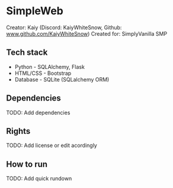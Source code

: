 # SimpleWeb
 
Creator: Kaiy (Discord: KaiyWhiteSnow, Github: www.github.com/KaiyWhiteSnow)
Created for: SimplyVanilla SMP

## Tech stack

- Python - SQLAlchemy, Flask
- HTML/CSS - Bootstrap
- Database - SQLite (SQLalchemy ORM)

## Dependencies
TODO: Add dependencies

## Rights
TODO: Add license or edit acordingly

## How to run
TODO: Add quick rundown

## 